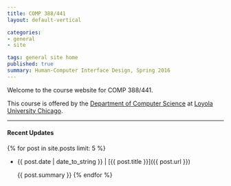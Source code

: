 ```yaml
---
title: COMP 388/441
layout: default-vertical

categories:
- general
- site

tags: general site home
published: true
summary: Human-Computer Interface Design, Spring 2016
---
```


Welcome to the course website for COMP 388/441.

This course is offered by the [Department of Computer Science](http://www.luc.edu/cs/) at [Loyola University Chicago](http://www.luc.edu).

***

#### Recent Updates
{% for post in site.posts limit: 5 %}
* {{ post.date | date_to_string }} | [{{ post.title }}]({{ post.url }})

  {{ post.summary }}
{% endfor %}
